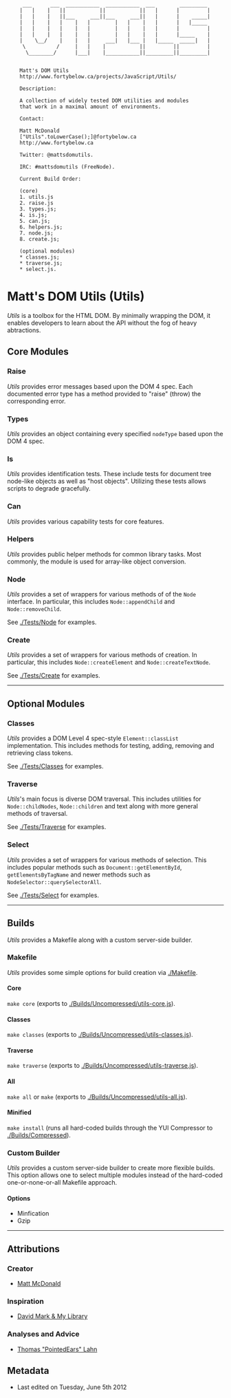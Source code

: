          ___      ___  ___________  ___________  ___        _________
        |   |    |   ||           ||           ||   |      |         |
        |   |    |   ||___     ___||___     ___||   |      |    _____|
        |   |    |   |    |   |        |   |    |   |      |   |_____
        |   |    |   |    |   |        |   |    |   |      |         |
        |   |    |   |    |   |        |   |    |   |      |_____    |
        |    \__/    |    |   |     ___|   |___ |   |_____  _____|   |
         \          /     |   |    |           ||         ||         |
          \________/      |___|    |___________||_________||_________|


        Matt's DOM Utils
        http://www.fortybelow.ca/projects/JavaScript/Utils/

        Description:

        A collection of widely tested DOM utilities and modules
        that work in a maximal amount of environments.

        Contact:

        Matt McDonald
        ["Utils".toLowerCase();]@fortybelow.ca
        http://www.fortybelow.ca

        Twitter: @mattsdomutils.

        IRC: #mattsdomutils (FreeNode).

        Current Build Order:

        (core)
        1. utils.js
        2. raise.js
        3. types.js;
        4. is.js;
        5. can.js;
        6. helpers.js;
        7. node.js;
        8. create.js;

        (optional modules)
        * classes.js;
        * traverse.js;
        * select.js.

# Matt's DOM Utils (Utils)

*Utils* is a toolbox for the HTML DOM. By minimally wrapping the DOM,
it enables developers to learn about the API without the fog of heavy
abtractions.

## Core Modules

### Raise

*Utils* provides error messages based upon the DOM 4 spec. Each
documented error type has a method provided to "raise" (throw) the
corresponding error.

### Types

*Utils* provides an object containing every specified `nodeType` based
upon the DOM 4 spec.

### Is

*Utils* provides identification tests. These include tests for
document tree node-like objects as well as "host objects". Utilizing
these tests allows scripts to degrade gracefully.

### Can

*Utils* provides various capability tests for core features.

### Helpers

*Utils* provides public helper methods for common library tasks.
Most commonly, the module is used for array-like object
conversion.

### Node

*Utils* provides a set of wrappers for various methods of
of the `Node` interface. In particular, this includes
`Node::appendChild` and `Node::removeChild`.

See [./Tests/Node](./Tests/Node "Node Tests")
for examples.

### Create

*Utils* provides a set of wrappers for various methods of
creation. In particular, this includes `Node::createElement` and
`Node::createTextNode`.

See [./Tests/Create](./Tests/Create "Create Tests")
for examples.

---

## Optional Modules

### Classes

*Utils* provides a DOM Level 4 spec-style `Element::classList`
implementation. This includes methods for testing, adding,
removing and retrieving class tokens.

See [./Tests/Classes](./Tests/Classes "Class Tests")
for examples.

### Traverse

*Utils*'s main focus is diverse DOM traversal. This includes
utilities for `Node::childNodes`, `Node::children` and text along
with more general methods of traversal.

See [./Tests/Traverse](./Tests/Traverse "Traverse Tests")
for examples.

### Select

*Utils* provides a set of wrappers for various methods of
selection. This includes popular methods such as
`Document::getElementById`, `getElementsByTagName` and newer
methods such as `NodeSelector::querySelectorAll`.

See [./Tests/Select](./Tests/Select "Select Tests")
for examples.

---

## Builds

*Utils* provides a Makefile along with a custom server-side
builder.

### Makefile

*Utils* provides some simple options for build creation via
[./Makefile](./Makefile "Makefile").

#### Core

`make core` (exports to [./Builds/Uncompressed/utils-core.js](./Builds/Uncompressed/utils-core.js "Build File")).

#### Classes

`make classes` (exports to [./Builds/Uncompressed/utils-classes.js](./Builds/Uncompressed/utils-classes.js "Build File")).

#### Traverse

`make traverse` (exports to [./Builds/Uncompressed/utils-traverse.js](./Builds/Uncompressed/utils-traverse.js "Build File")).

#### All

`make all` or `make` (exports to [./Builds/Uncompressed/utils-all.js](./Builds/Uncompressed/utils-all.js "Build File")).

#### Minified

`make install` (runs all hard-coded builds through the YUI Compressor to [./Builds/Compressed](./Builds/Compressed "Compressed Directory")).

### Custom Builder

*Utils* provides a custom server-side builder to create
more flexible builds. This option allows one to
select multiple modules instead of the hard-coded
one-or-none-or-all Makefile approach.

#### Options

* Minfication
* Gzip

---

## Attributions

### Creator

* [Matt McDonald](http://www.fortybelow.ca "fortybelow.ca")


### Inspiration

* [David Mark & My Library](http://www.cinsoft.net "cinsoft.net")

### Analyses and Advice

* [Thomas "PointedEars" Lahn](http://www.pointedears.de "pointedears.de")


## Metadata

* Last edited on Tuesday, June 5th 2012
